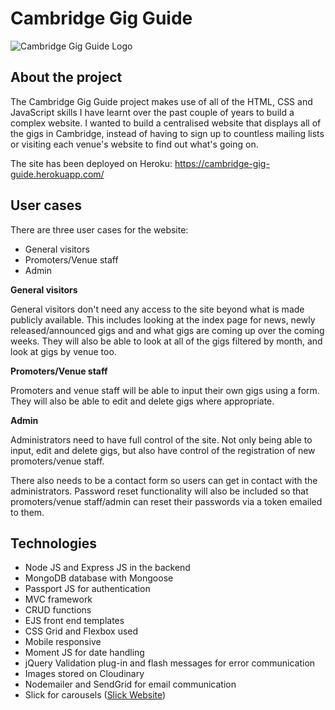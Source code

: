 # Cambridge Gig Guide 



![Cambridge Gig Guide Logo](https://cambridge-gig-guide.herokuapp.com/assets/images/logos/cgg-logo.png)



## About the project

The Cambridge Gig Guide project makes use of all of the HTML, CSS and JavaScript skills I have learnt over the past couple of years to build a complex website. I wanted to build a centralised website that displays all of the gigs in Cambridge, instead of having to sign up to countless mailing lists or visiting each venue's website to find out what's going on. 

The site has been deployed on Heroku: https://cambridge-gig-guide.herokuapp.com/

## User cases

There are three user cases for the website:

- General visitors
- Promoters/Venue staff
- Admin 

**General visitors**

General visitors don't need any access to the site beyond what is made publicly available. This includes looking at the index page for news, newly released/announced gigs and and what gigs are coming up over the coming weeks. They will also be able to look at all of the gigs filtered by month, and look at gigs by venue too.

**Promoters/Venue staff**

Promoters and venue staff will be able to input their own gigs using a form. They will also be able to edit and delete gigs where appropriate. 

**Admin**

Administrators need to have full control of the site. Not only being able to input, edit and delete gigs, but also have control of the registration of new promoters/venue staff.

There also needs to be a contact form so users can get in contact with the administrators. Password reset functionality will also be included so that promoters/venue staff/admin can reset their passwords via a token emailed to them.

## Technologies

- Node JS and Express JS in the backend
- MongoDB database with Mongoose
- Passport JS for authentication
- MVC framework
- CRUD functions
- EJS front end templates
- CSS Grid and Flexbox used
- Mobile responsive
- Moment JS for date handling
- jQuery Validation plug-in and flash messages for error communication
- Images stored on Cloudinary
- Nodemailer and SendGrid for email communication
- Slick for carousels ([Slick Website](https://kenwheeler.github.io/slick/))

 
